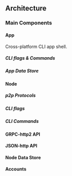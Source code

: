 ## Architecture

### Main Components 

#### App
Cross-platform CLI app shell.

##### CLI flags & Commands

##### App Data Store

#### Node

##### p2p Protocols

##### CLI flags

##### CLI Commands

#### GRPC-http2 API

#### JSON-http API

#### Node Data Store

#### Accounts

